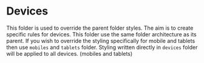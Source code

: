 # Devices

This folder is used to override the parent folder styles. The aim is to create specific rules for devices.
This folder use the same folder architecture as its parent. If you wish to override the styling specifically for mobile and tablets then use `mobiles` and `tablets` folder.
Styling written directly in `devices` folder will be applied to all devices. (mobiles and tablets)